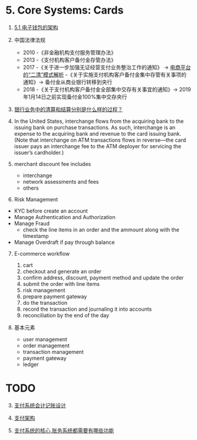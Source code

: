 # 5. Core Systems: Cards

1. [5.1 电子钱包的架构](https://www.kancloud.cn/jt_success/liuge/1513462)
2. 中国法律法规
   - 2010
     -《非金融机构支付服务管理办法》
   - 2013
     -《支付机构客户备付金存管办法》  
   - 2017
     -《关于进一步加强无证经营支付业务整治工作的通知》 -> [电商平台的“二清”模式解析](http://www.woshipm.com/it/3620624.html)
     -《关于实施支付机构客户备付金集中存管有关事项的通知》-> 备付金从商业银行转移到央行
   - 2018
     -《关于支付机构客户备付金全部集中交存有关事宜的通知》-> 2019年1月14日之前实现备付金100%集中交存央行  
3. [银行业务中的清算和结算分别是什么样的过程？](https://www.zhihu.com/question/19892912)
4. In the United States, interchange flows from the acquiring bank to the issuing bank on purchase transactions. As such, interchange is an expense to the acquiring bank and revenue to the card issuing bank. (Note that interchange on ATM transactions flows in reverse—the card issuer pays an interchange fee to the ATM deployer for servicing the issuer’s cardholder.)

5. merchant discount fee includes
   - interchange
   - network assessments and fees
   - others

6. Risk Management

  - KYC before create an account
  - Manage Authentication and Authorization
  - Manage Fraud
    - check the line items in an order and the ammount along with the timestamp
  - Manage Overdraft if pay through balance

7. E-commerce workflow

   1. cart
   2. checkout and generate an order
   3. confirm address, discount, payment method and update the order
   4. submit the order with line items
   5. risk management
   6. prepare payment gateway
   7. do the transaction
   8. record the transaction and journaling it into accounts
   9. reconciliation by the end of the day

8. 基本元素
   - user management
   - order management
   - transaction management
   - payment gateway
   - ledger   

# TODO

3. [支付系统会计记账设计](https://www.jianshu.com/p/186e72ad5573)     

4. [支付架构](https://zhouj000.github.io/tags/#%E6%94%AF%E4%BB%98%E6%9E%B6%E6%9E%84)

5. [支付系统的核心,账务系统都需要有哪些功能](https://zhuanlan.zhihu.com/p/293537477)